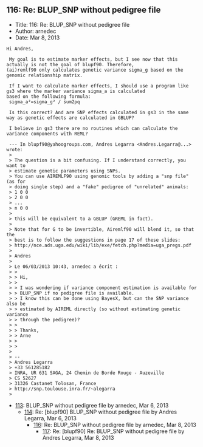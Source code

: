 ## 116: Re: BLUP_SNP without pedigree file

- Title: 116: Re: BLUP_SNP without pedigree file
- Author: arnedec
- Date: Mar 8, 2013

```
Hi Andres,

 My goal is to estimate marker effects, but I see now that this actually is not the goal of blupf90. Therefore,
(ai)remlf90 only calculates genetic variance sigma_g based on the genomic relationship matrix.

 If I want to calculate marker effects, I should use a program like gs3 where the marker variance sigma_a is calculated
based on the following formula:
 sigma_a²=sigma_g² / sum2pq

 Is this correct? And are SNP effects calculated in gs3 in the same way as genetic effects are calculated in GBLUP?

 I believe in gs3 there are no routines which can calculate the variance components with REML?

 --- In blupf90@yahoogroups.com, Andres Legarra <Andres.Legarra@...> wrote:
 >
 > The question is a bit confusing. If I understand correctly, you want to 
 > estimate genetic parameters using SNPs.
 > You can use AIREMLF90 using genomic tools by adding a "snp file" (as for 
 > doing single step) and a "fake" pedigree of "unrelated" animals:
 > 1 0 0
 > 2 0 0
 > ...
 > n 0 0
 > 
 > this will be equivalent to a GBLUP (GREML in fact).
 > 
 > Note that for G to be invertible, Airemlf90 will blend it, so that the 
 > best is to follow the suggestions in page 17 of these slides:
 > http://nce.ads.uga.edu/wiki/lib/exe/fetch.php?media=uga_pregs.pdf
 > 
 > Andres
 > 
 > Le 06/03/2013 10:43, arnedec a écrit :
 > >
 > > Hi,
 > >
 > > I was wondering if variance component estimation is available for 
 > > BLUP_SNP if no pedigree file is available.
 > > I know this can be done using BayesX, but can the SNP variance also be 
 > > estimated by AIREML directly (so without estimating genetic variance 
 > > through the pedigree)?
 > >
 > > Thanks,
 > > Arne
 > >
 > > 
 > 
 > -- 
 > Andres Legarra
 > +33 561285182
 > INRA, UR 631 SAGA, 24 Chemin de Borde Rouge - Auzeville
 > CS 52627
 > 31326 Castanet Tolosan, France
 > http://snp.toulouse.inra.fr/~alegarra
 > 
```

- [113](0113.md): BLUP_SNP without pedigree file by arnedec, Mar 6, 2013
    - [114](0114.md): Re: [blupf90] BLUP_SNP without pedigree file by Andres Legarra, Mar 6, 2013
        - [116](0116.md): Re: BLUP_SNP without pedigree file by arnedec, Mar 8, 2013
            - [117](0117.md): Re: [blupf90] Re: BLUP_SNP without pedigree file by Andres Legarra, Mar 8, 2013
